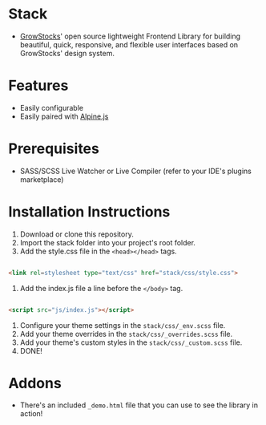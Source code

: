 # Stack
- [GrowStocks](https://growstocks.xyz)' open source lightweight Frontend Library for building beautiful, quick, responsive, and flexible user interfaces based on GrowStocks' design system.

# Features
- Easily configurable
- Easily paired with [Alpine.js](https://github.com/alpinejs/alpine)

# Prerequisites
* SASS/SCSS Live Watcher or Live Compiler (refer to your IDE's plugins marketplace)

# Installation Instructions
1. Download or clone this repository.
1. Import the stack folder into your project's root folder.
1. Add the style.css file in the `<head></head>` tags.

```html

<link rel=stylesheet type="text/css" href="stack/css/style.css">
```
1. Add the index.js file a line before the `</body>` tag.

```html

<script src="js/index.js"></script>
```
1. Configure your theme settings in the `stack/css/_env.scss` file.
1. Add your theme overrides in the `stack/css/_overrides.scss` file.
1. Add your theme's custom styles in the `stack/css/_custom.scss` file.
1. DONE!

# Addons
- There's an included `_demo.html` file that you can use to see the library in action!